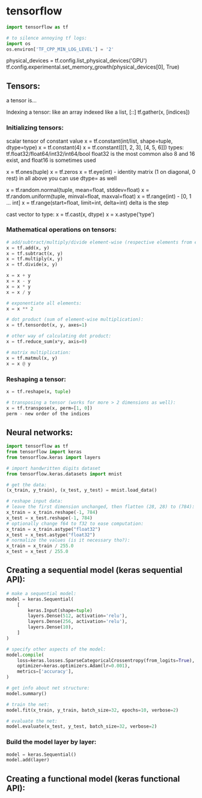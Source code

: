 # tensorflow
```python
import tensorflow as tf

# to silence annoying tf logs:
import os
os.environ['TF_CPP_MIN_LOG_LEVEL'] = '2'
```


physical_devices = tf.config.list_physical_devices('GPU')
tf.config.experimental.set_memory_growth(physical_devices[0], True)


## Tensors:
a tensor is...

Indexing a tensor: like an array
indexed like a list, [::]
tf.gather(x, [indices])

### Initializing tensors:
scalar tensor of constant value
x = tf.constant(int/list, shape=tuple, dtype=type)
x = tf.constant(4)
x = tf.constant([[1, 2, 3], [4, 5, 6]])
types:
tf.float32/float64/int32/int64/bool
float32 is the most common
also 8 and 16 exist, and float16 is sometimes used

x = tf.ones(tuple)
x = tf.zeros
x = tf.eye(int) - identity matrix (1 on diagonal, 0 rest)
in all above you can use dtype= as well

x = tf.random.normal(tuple, mean=float, stddev=float)
x = tf.random.uniform(tuple, minval=float, maxval=float)
x = tf.range(int) - [0, 1 ... int]
x = tf.range(start=float, limit=int, delta=int)
delta is the step

cast vector to type:
x = tf.cast(x, dtype)
x = x.astype('type')

### Mathematical operations on tensors: 
```python
# add/subtract/multiply/divide element-wise (respective elements from each tensor):
x = tf.add(x, y)
x = tf.subtract(x, y)
x = tf.multiply(x, y)
x = tf.divide(x, y)

x = x + y
x = x - y
x = x * y
x = x / y

# exponentiate all elements:
x = x ** 2

# dot product (sum of element-wise multiplication):
x = tf.tensordot(x, y, axes=1)

# other way of calculating dot product:
x = tf.reduce_sum(x*y, axis=0)

# matrix multiplication:
x = tf.matmul(x, y)
x = x @ y

```

### Reshaping a tensor:
```python
x = tf.reshape(x, tuple)

# transposing a tensor (works for more > 2 dimensions as well):
x = tf.transpose(x, perm=[1, 0])
perm - new order of the indices
```

## Neural networks:
```python
import tensorflow as tf
from tensorflow import keras
from tensorflow.keras import layers

# import handwritten digits dataset
from tensorflow.keras.datasets import mnist

# get the data:
(x_train, y_train), (x_test, y_test) = mnist.load_data()

# reshape input data:
# leave the first dimension unchanged, then flatten (28, 28) to (784):
x_train = x_train.reshape(-1, 784)
x_test = x_test.reshape(-1, 784)
# optionally change f64 to f32 to ease computation:
x_train = x_train.astype("float32")
x_test = x_test.astype("float32")
# normalize the values (is it necessary tho?):
x_train = x_train / 255.0
x_test = x_test / 255.0
```

## Creating a sequential model (keras sequential API):
```python
# make a sequential model:
model = keras.Sequential(
    [
        keras.Input(shape=tuple)
        layers.Dense(512, activation='relu'),
        layers.Dense(256, activation='relu'),
        layers.Dense(10),
    ]
)

# specify other aspects of the model:
model.compile(
    loss=keras.losses.SparseCategoricalCrossentropy(from_logits=True),
    optimizer=keras.optimizers.Adam(lr=0.001),
    metrics=['accuracy'],
)

# get info about net structure:
model.summary()

# train the net:
model.fit(x_train, y_train, batch_size=32, epochs=10, verbose=2)

# evaluate the net:
model.evaluate(x_test, y_test, batch_size=32, verbose=2)
```

### Build the model layer by layer:
```python
model = keras.Sequential()
model.add(layer)
```
## Creating a functional model (keras functional API):
